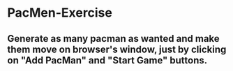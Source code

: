 # PacMen-Exercise
## Generate as many pacman as wanted and make them move on browser's window, just by clicking on "Add PacMan" and "Start Game" buttons.
